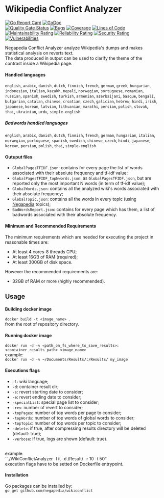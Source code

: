 # Wikipedia Conflict Analyzer
[![Go Report Card](https://goreportcard.com/badge/github.com/negapedia/wikiconflict)](https://goreportcard.com/report/github.com/negapedia/wikiconflict)
[![GoDoc](https://godoc.org/github.com/negapedia/wikiconflict?status.svg)](https://godoc.org/github.com/negapedia/wikiconflict)<br>
[![Quality Gate Status](https://sonarcloud.io/api/project_badges/measure?project=negapedia_wikiconflict&metric=alert_status)](https://sonarcloud.io/dashboard?id=negapedia_wikiconflict)
[![Bugs](https://sonarcloud.io/api/project_badges/measure?project=negapedia_wikiconflict&metric=bugs)](https://sonarcloud.io/dashboard?id=negapedia_wikiconflict)
[![Coverage](https://sonarcloud.io/api/project_badges/measure?project=negapedia_wikiconflict&metric=coverage)](https://sonarcloud.io/dashboard?id=negapedia_wikiconflict)
[![Lines of Code](https://sonarcloud.io/api/project_badges/measure?project=negapedia_wikiconflict&metric=ncloc)](https://sonarcloud.io/dashboard?id=negapedia_wikiconflict)
[![Maintainability Rating](https://sonarcloud.io/api/project_badges/measure?project=negapedia_wikiconflict&metric=sqale_rating)](https://sonarcloud.io/dashboard?id=negapedia_wikiconflict)
[![Reliability Rating](https://sonarcloud.io/api/project_badges/measure?project=negapedia_wikiconflict&metric=reliability_rating)](https://sonarcloud.io/dashboard?id=negapedia_wikiconflict)
[![Security Rating](https://sonarcloud.io/api/project_badges/measure?project=negapedia_wikiconflict&metric=security_rating)](https://sonarcloud.io/dashboard?id=negapedia_wikiconflict)
[![Vulnerabilities](https://sonarcloud.io/api/project_badges/measure?project=negapedia_wikiconflict&metric=vulnerabilities)](https://sonarcloud.io/dashboard?id=negapedia_wikiconflict)<br>

Negapedia Conflict Analyzer analyze Wikipedia's dumps and makes statistical analysis on reverts text.<br>
The data produced in output can be used to clarify the theme of the contrast inside a Wikipedia page.<br>

#### Handled languages
`english`, `arabic`, `danish`, `dutch`, `finnish`, `french`, 
`german`, `greek`, `hungarian`, `indonesian`, `italian`, 
`kazakh`, `nepali`, `norwegian`, `portuguese`, `romanian`, 
`russian`, `spanish`, `swedish`, `turkish`, `armenian`, 
`azerbaijani`, `basque`, `bengali`, `bulgarian`, `catalan`, 
`chinese`, `croatian`, `czech`, `galician`, `hebrew`, `hindi`, 
`irish`, `japanese`, `korean`, `latvian`, `lithuanian`, 
`marathi`, `persian`, `polish`, `slovak`, `thai`, `ukrainian`, 
`urdu`, `simple-english`

##### Badwords handled languages
`english`, `arabic`, `danish`, `dutch`, `finnish`, `french`, 
`german`, `hungarian`, `italian`, `norwegian`, `portuguese`, 
`spanish`, `swedish`, `chinese`, `czech`, `hindi`, `japanese`, 
`korean`, `persian`, `polish`, `thai`, `simple-english`

#### Outuput files
- `GlobalPagesTFIDF.json`: contains for every page the list of words associated with their absolute frequency and tf-idf value;
- `GlobalPagesTFIDF_topNwords.json`: as `GlobalPagesTFIDF.json`, but are reported only the most important N words (in term of tf-idf value);
- `GlobalWords.json`: contains all the analyzed wiki's words associated with their absolute frequency;
- `GlobalTopic.json`: contains all the words in every topic (using [Negapedia](http://en.negapedia.org) topics);
- `BadWordsReport.json`: contains for every page which has them, a list of badwords associated with their absolute frequency.

#### Minimum and Recommended Requirements
The minimum requirements which are needed for executing the project in reasonable times are:
- At least 4 cores-8 threads CPU;
- At least 16GB of RAM (required);
- At least 300GB of disk space.

However the recommended requirements are:
- 32GB of RAM or more (highly recommended).

## Usage
#### Building docker image
``docker build -t <image_name> .``<br>
from the root of repository directory.

#### Running docker image
``docker run -d -v <path_on_fs_where_to_save_results>:<container_results_path> <image_name>``<br>
example:<br>
``docker run -d -v ~/Documents/Results/:/Results/ my_image ``<br>

#### Executions flags
- `-l`: wiki language;
- `-d`: container result dir;
- `-s`: revert starting date to consider;
- `-e`: revert ending date to consider;
- `-specialList`: special page list to consider;
- `-rev`: number of revert to consider;
- `-topPages`: number of top words per page to consider;
- `-topWords`: number of top words of global words to consider;
- `-topTopic`: number of top words per topic to consider;
- `-delete`: if true, after compressing results directory will be deleted (default: true);
- `-verbose`: if true, logs are shown (default: true).
<br>
example:<br>
``./WikiConflictAnalyzer -l it -d /Result/ -r 10 -t 50``<br>
execution flags have to be setted on Dockerfile entrypoint.

#### Installation
Go packages can be installed by:<br>
``go get github.com/negapedia/wikiconflict``
